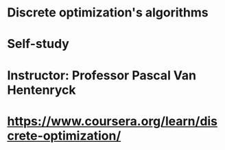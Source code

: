# Discrete optimization's algorithms
# Self-study
# Instructor: Professor Pascal Van Hentenryck
# https://www.coursera.org/learn/discrete-optimization/
